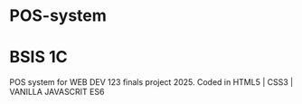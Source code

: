# POS-system
<h1>BSIS 1C</h1>
<p>POS system for WEB DEV 123 finals project 2025. Coded in HTML5 | CSS3 | VANILLA JAVASCRIT ES6</p>

